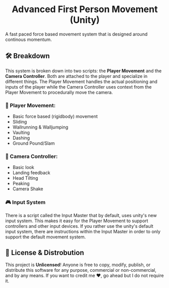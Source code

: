 <h1 align="center">Advanced First Person Movement (Unity)</h1>

A fast paced force based movement system that is designed around continous momentum.

## 🛠 Breakdown

This system is broken down into two scripts: the **Player Movement** and the **Camera Controller**. Both are attached to the player and specialize in different things. The Player Movement handles the actual positioning and inputs of the player while the Camera Controller uses context from the Player Movement to procedurally move the camera.

### 💨 Player Movement:
- Basic force based (rigidbody) movement
- Sliding
- Wallrunning & Walljumping
- Vaulting
- Dashing
- Ground Pound/Slam

### 🎥 Camera Controller:
- Basic look
- Landing feedback
- Head Tilting
- Peaking
- Camera Shake

### 🎮 Input System
There is a script called the Input Master that by default, uses unity's new input system. This makes it easy for the Player Movement to support controllers and other input devices. If you rather use the unity's default input system, there are instructions within the Input Master in order to only support the default movement system.

## 📄 License & Distrobution
This project is **Unlicensed**! Anyone is free to copy, modify, publish, or distribute this software for any purpose, commercial or non-commercial, and by any means. If you want to credit me ❤️, go ahead but I do not require it.
